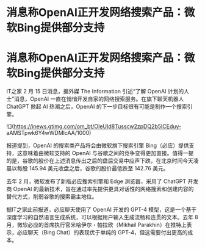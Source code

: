 # 消息称OpenAI正开发网络搜索产品：微软Bing提供部分支持

# 消息称OpenAI正开发网络搜索产品：微软Bing提供部分支持

IT之家 2 月 15 日消息，据外媒 The Information 引述“了解 OpenAI 计划的人士”消息，OpenAI
一直在悄悄开发自家的网络搜索服务。在旗下聊天机器人 ChatGPT 掀起 AI 热潮之后，OpenAI 的下一步目标很有可能是制作一个搜索引擎。

![](https://inews.gtimg.com/om_bt/OIeUId8Tusscw2zpDQ2b5ICEduy-
aAMSTpwk6Y4wWDMlcAA/1000)

报道提到，OpenAI 的搜索类产品将会由微软旗下搜索引擎 Bing（必应）提供支持，这意味着由微软支持的 OpenAI
与谷歌之间的竞争变得更加直接。值得一提的是，谷歌的股价在上述消息传出之后的盘后交易中应声下跌，在北京时间今天凌晨以每股 145.94
美元收盘之后，谷歌的股价最低跌至 142.76 美元。

去年 2 月，微软发布了新版必应搜索引擎和 Edge 浏览器，采用了 ChatGPT 开发商 OpenAI
的最新技术，旨在通过率先提供更具对话性的网络搜索和创建内容的替代方式，削弱谷歌的搜索霸主地位。

据IT之家此前报道，必应聊天使用了 OpenAI 开发的 GPT-4
模型，这是一个基于深度学习的自然语言生成系统，可以根据用户输入生成流畅和连贯的文本。去年 8 月，微软必应的首席执行官米哈伊尔・帕拉欣（Mikhail
Parakhin）在推特上表示，必应聊天（Bing Chat）的表现优于单纯的 GPT-4，但这需要付出更高的成本。

